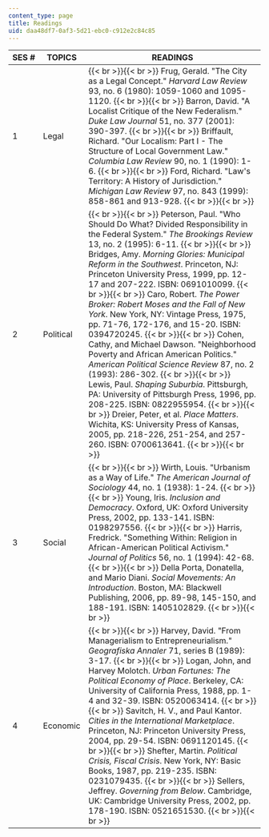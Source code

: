 ```yaml
---
content_type: page
title: Readings
uid: daa48df7-0af3-5d21-ebc0-c912e2c84c85
---
```


| SES # | TOPICS | READINGS |
| --- | --- | --- |
| 1 | Legal |  {{< br >}}{{< br >}} Frug, Gerald. "The City as a Legal Concept." _Harvard Law Review_ 93, no. 6 (1980): 1059-1060 and 1095-1120. {{< br >}}{{< br >}} Barron, David. "A Localist Critique of the New Federalism." _Duke Law Journal_ 51, no. 377 (2001): 390-397. {{< br >}}{{< br >}} Briffault, Richard. "Our Localism: Part I - The Structure of Local Government Law." _Columbia Law Review_ 90, no. 1 (1990): 1-6. {{< br >}}{{< br >}} Ford, Richard. "Law's Territory: A History of Jurisdiction." _Michigan Law Review_ 97, no. 843 (1999): 858-861 and 913-928. {{< br >}}{{< br >}}  |
| 2 | Political |  {{< br >}}{{< br >}} Peterson, Paul. "Who Should Do What? Divided Responsibility in the Federal System." _The Brookings Review_ 13, no. 2 (1995): 6-11. {{< br >}}{{< br >}} Bridges, Amy. _Morning Glories: Municipal Reform in the Southwest_. Princeton, NJ: Princeton University Press, 1999, pp. 12-17 and 207-222. ISBN: 0691010099. {{< br >}}{{< br >}} Caro, Robert. _The Power Broker: Robert Moses and the Fall of New York_. New York, NY: Vintage Press, 1975, pp. 71-76, 172-176, and 15-20. ISBN: 0394720245. {{< br >}}{{< br >}} Cohen, Cathy, and Michael Dawson. "Neighborhood Poverty and African American Politics." _American Political Science Review_ 87, no. 2 (1993): 286-302. {{< br >}}{{< br >}} Lewis, Paul. _Shaping Suburbia_. Pittsburgh, PA: University of Pittsburgh Press, 1996, pp. 208-225. ISBN: 0822955954. {{< br >}}{{< br >}} Dreier, Peter, et al. _Place Matters_. Wichita, KS: University Press of Kansas, 2005, pp. 218-226, 251-254, and 257-260. ISBN: 0700613641. {{< br >}}{{< br >}}  |
| 3 | Social |  {{< br >}}{{< br >}} Wirth, Louis. "Urbanism as a Way of Life." _The American Journal of Sociology_ 44, no. 1 (1938): 1-24. {{< br >}}{{< br >}} Young, Iris. _Inclusion and Democracy_. Oxford, UK: Oxford University Press, 2002, pp. 133-141. ISBN: 0198297556. {{< br >}}{{< br >}} Harris, Fredrick. "Something Within: Religion in African-American Political Activism." _Journal of Politics_ 56, no. 1 (1994): 42-68. {{< br >}}{{< br >}} Della Porta, Donatella, and Mario Diani. _Social Movements: An Introduction_. Boston, MA: Blackwell Publishing, 2006, pp. 89-98, 145-150, and 188-191. ISBN: 1405102829. {{< br >}}{{< br >}}  |
| 4 | Economic |  {{< br >}}{{< br >}} Harvey, David. "From Managerialism to Entrepreneurialism." _Geografiska Annaler_ 71, series B (1989): 3-17. {{< br >}}{{< br >}} Logan, John, and Harvey Molotch. _Urban Fortunes: The Political Economy of Place_. Berkeley, CA: University of California Press, 1988, pp. 1-4 and 32-39. ISBN: 0520063414. {{< br >}}{{< br >}} Savitch, H. V., and Paul Kantor. _Cities in the International Marketplace_. Princeton, NJ: Princeton University Press, 2004, pp. 29-54. ISBN: 0691120145. {{< br >}}{{< br >}} Shefter, Martin. _Political Crisis, Fiscal Crisis_. New York, NY: Basic Books, 1987, pp. 219-235. ISBN: 0231079435. {{< br >}}{{< br >}} Sellers, Jeffrey. _Governing from Below_. Cambridge, UK: Cambridge University Press, 2002, pp. 178-190. ISBN: 0521651530. {{< br >}}{{< br >}}